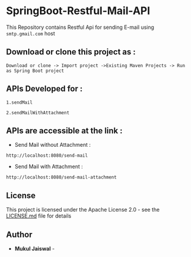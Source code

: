 # SpringBoot-Restful-Mail-API

This Repository contains Restful Api for sending E-mail using `smtp.gmail.com` host

## Download or clone this project as :

```
Download or clone -> Import project ->Existing Maven Projects -> Run as Spring Boot project
```
## APIs Developed for  :

```
1.sendMail                   

2.sendMailWithAttachment

```
## APIs are accessible at the link :

* Send Mail without Attachment :
```
http://localhost:8080/send-mail
```
* Send Mail with Attachment :
```
http://localhost:8080/send-mail-attachment
```

## License

This project is licensed under the Apache License 2.0 - see the [LICENSE.md](LICENSE.md) file for details

## Author

* **Mukul Jaiswal** -
